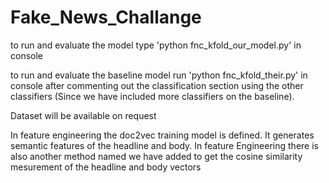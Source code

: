 # Fake_News_Challange
to run and evaluate the model type 'python fnc_kfold_our_model.py' in console

  
to run and evaluate the baseline model run 'python fnc_kfold_their.py' in console after commenting out the classification section using
the other classifiers (Since we have included more classifiers on the baseline).


Dataset will be available on request

In feature engineering the doc2vec training model is defined. It generates semantic features of the headline and body. In feature Engineering there is also another method named we have added to get the cosine similarity mesurement of the headline and body vectors

